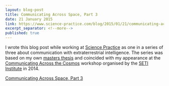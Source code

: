 ```yaml
---
layout: blog-post
title: Communicating Across Space, Part 3
date: 21 January 2015
link: https://www.science-practice.com/blog/2015/01/21/communicating-across-the-cosmos-3/
excerpt_separator: <!--more-->
published: true
---
```


I wrote this blog post while working at [Science Practice](https://www.science-practice.com/) as one in a series of three about communication with extraterrestrial intelligence. The series was based on my own [masters thesis](https://www.researchgate.net/publication/277892123_Lingua_Extraterrestris) and coincided with my appearance at the [Communicating Across the Cosmos](https://communicating.seti.org/) workshop organised by the [SETI Institute](https://www.seti.org/) in 2014.
<!--more-->
[Communicating Across Space, Part 3](https://www.science-practice.com/blog/2015/01/21/communicating-across-the-cosmos-3/)
